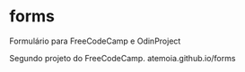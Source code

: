 # forms
Formulário para FreeCodeCamp e OdinProject

Segundo projeto do FreeCodeCamp.
atemoia.github.io/forms
